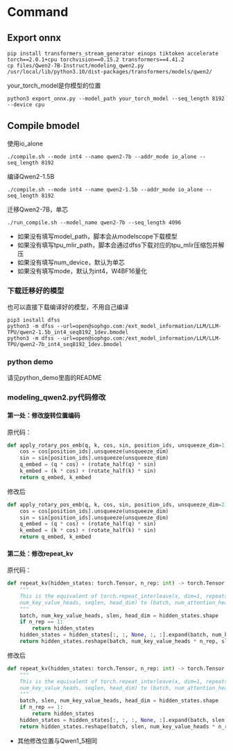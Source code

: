 # Command

## Export onnx

```shell
pip install transformers_stream_generator einops tiktoken accelerate torch==2.0.1+cpu torchvision==0.15.2 transformers==4.41.2
cp files/Qwen2-7B-Instruct/modeling_qwen2.py /usr/local/lib/python3.10/dist-packages/transformers/models/qwen2/
```
your_torch_model是你模型的位置
```shell
python3 export_onnx.py --model_path your_torch_model --seq_length 8192 --device cpu
```

## Compile bmodel
使用io_alone
```
./compile.sh --mode int4 --name qwen2-7b --addr_mode io_alone --seq_length 8192
```

编译Qwen2-1.5B
```
./compile.sh --mode int4 --name qwen2-1.5b --addr_mode io_alone --seq_length 8192
```

迁移Qwen2-7B，单芯
``` shell
./run_compile.sh --model_name qwen2-7b --seq_length 4096
```
* 如果没有填写model_path，脚本会从modelscope下载模型
* 如果没有填写tpu_mlir_path，脚本会通过dfss下载对应的tpu_mlir压缩包并解压
* 如果没有填写num_device，默认为单芯
* 如果没有填写mode，默认为int4，W4BF16量化

### 下载迁移好的模型
也可以直接下载编译好的模型，不用自己编译
```shell
pip3 install dfss
python3 -m dfss --url=open@sophgo.com:/ext_model_information/LLM/LLM-TPU/qwen2-1.5b_int4_seq8192_1dev.bmodel
python3 -m dfss --url=open@sophgo.com:/ext_model_information/LLM/LLM-TPU/qwen2-7b_int4_seq8192_1dev.bmodel
```

### python demo

请见python_demo里面的README

### modeling_qwen2.py代码修改

#### 第一处：修改旋转位置编码
原代码：
```python
def apply_rotary_pos_emb(q, k, cos, sin, position_ids, unsqueeze_dim=1):
    cos = cos[position_ids].unsqueeze(unsqueeze_dim)
    sin = sin[position_ids].unsqueeze(unsqueeze_dim)
    q_embed = (q * cos) + (rotate_half(q) * sin)
    k_embed = (k * cos) + (rotate_half(k) * sin)
    return q_embed, k_embed
```
修改后
```python
def apply_rotary_pos_emb(q, k, cos, sin, position_ids, unsqueeze_dim=2):
    cos = cos[position_ids].unsqueeze(unsqueeze_dim)
    sin = sin[position_ids].unsqueeze(unsqueeze_dim)
    q_embed = (q * cos) + (rotate_half(q) * sin)
    k_embed = (k * cos) + (rotate_half(k) * sin)
    return q_embed, k_embed
```

#### 第二处：修改repeat_kv

原代码：
```python
def repeat_kv(hidden_states: torch.Tensor, n_rep: int) -> torch.Tensor:
    """
    This is the equivalent of torch.repeat_interleave(x, dim=1, repeats=n_rep). The hidden states go from (batch,
    num_key_value_heads, seqlen, head_dim) to (batch, num_attention_heads, seqlen, head_dim)
    """
    batch, num_key_value_heads, slen, head_dim = hidden_states.shape
    if n_rep == 1:
        return hidden_states
    hidden_states = hidden_states[:, :, None, :, :].expand(batch, num_key_value_heads, n_rep, slen, head_dim)
    return hidden_states.reshape(batch, num_key_value_heads * n_rep, slen, head_dim)
```

修改后
```python
def repeat_kv(hidden_states: torch.Tensor, n_rep: int) -> torch.Tensor:
    """
    This is the equivalent of torch.repeat_interleave(x, dim=1, repeats=n_rep). The hidden states go from (batch,
    num_key_value_heads, seqlen, head_dim) to (batch, num_attention_heads, seqlen, head_dim)
    """
    batch, slen, num_key_value_heads, head_dim = hidden_states.shape
    if n_rep == 1:
        return hidden_states
    hidden_states = hidden_states[:, :, :, None, :].expand(batch, slen, num_key_value_heads, n_rep, head_dim)
    return hidden_states.reshape(batch, slen, num_key_value_heads * n_rep, head_dim)
```

* 其他修改位置与Qwen1_5相同
